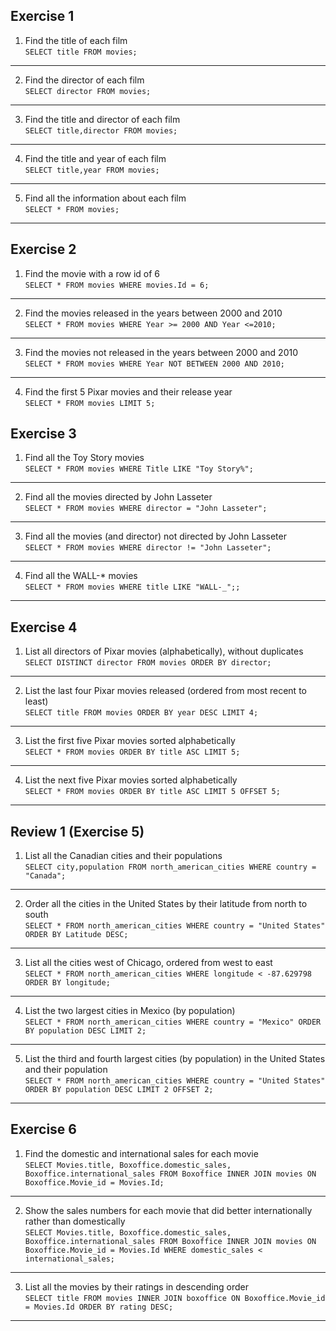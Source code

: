 ## Exercise 1

1. Find the title of each film<br>
``SELECT title FROM movies;``<br>
---
2. Find the director of each film<br>
``SELECT director FROM movies;``<br>
---
3. Find the title and director of each film<br>
``SELECT title,director FROM movies;``<br>
---
4. Find the title and year of each film<br>
``SELECT title,year FROM movies;``<br>
---
5. Find all the information about each film<br>
``SELECT * FROM movies;``<br>
---
## Exercise 2

1. Find the movie with a row id of 6<br>
``SELECT * FROM movies WHERE movies.Id = 6;``<br>
---
2. Find the movies released in the years between 2000 and 2010<br>
``SELECT * FROM movies WHERE Year >= 2000 AND Year <=2010;``<br>
---
3. Find the movies not released in the years between 2000 and 2010<br>
``SELECT * FROM movies WHERE Year NOT BETWEEN 2000 AND 2010;``<br>
---
4. Find the first 5 Pixar movies and their release year<br>
``SELECT * FROM movies LIMIT 5;``<br>
   
## Exercise 3

1. Find all the Toy Story movies<br>
``SELECT * FROM movies WHERE Title LIKE "Toy Story%";``<br>
---
2. Find all the movies directed by John Lasseter<br>
``SELECT * FROM movies WHERE director = "John Lasseter";``<br>
---
3. Find all the movies (and director) not directed by John Lasseter<br>
``SELECT * FROM movies WHERE director != "John Lasseter";``<br>
---
4. Find all the WALL-* movies<br>
``SELECT * FROM movies WHERE title LIKE "WALL-_";;``<br>
---

## Exercise 4

1. List all directors of Pixar movies (alphabetically), without duplicates<br>
   ``SELECT DISTINCT director FROM movies ORDER BY director;``<br>
---
2. List the last four Pixar movies released (ordered from most recent to least)<br>
   ``SELECT title FROM movies ORDER BY year DESC LIMIT 4;``<br>
---
3. List the first five Pixar movies sorted alphabetically<br>
   ``SELECT * FROM movies ORDER BY title ASC LIMIT 5;``<br>
---
4. List the next five Pixar movies sorted alphabetically<br>
   ``SELECT * FROM movies ORDER BY title ASC LIMIT 5 OFFSET 5;``<br>
---

## Review 1 (Exercise 5)

1. List all the Canadian cities and their populations<br>
   ``SELECT city,population FROM north_american_cities WHERE country = "Canada";``<br>
---
2. Order all the cities in the United States by their latitude from north to south<br>
   ``SELECT * FROM north_american_cities WHERE country = "United States" ORDER BY Latitude DESC;``<br>
---
3. List all the cities west of Chicago, ordered from west to east<br>
   ``SELECT * FROM north_american_cities WHERE longitude < -87.629798 ORDER BY longitude;``<br>
---
4. List the two largest cities in Mexico (by population)<br>
   ``SELECT * FROM north_american_cities WHERE country = "Mexico" ORDER BY population DESC LIMIT 2;``<br>
---
5. List the third and fourth largest cities (by population) in the United States and their population<br>
   ``SELECT * FROM north_american_cities WHERE country = "United States" ORDER BY population DESC LIMIT 2 OFFSET 2;``<br>
---
## Exercise 6

1. Find the domestic and international sales for each movie<br>
   ``SELECT Movies.title, Boxoffice.domestic_sales, Boxoffice.international_sales FROM Boxoffice INNER JOIN movies ON Boxoffice.Movie_id = Movies.Id;``<br>
---
2. Show the sales numbers for each movie that did better internationally rather than domestically<br>
   ``SELECT Movies.title, Boxoffice.domestic_sales, Boxoffice.international_sales FROM Boxoffice INNER JOIN movies ON Boxoffice.Movie_id = Movies.Id WHERE domestic_sales < international_sales;``<br>
---
3. List all the movies by their ratings in descending order<br>
   ``SELECT title FROM movies INNER JOIN boxoffice ON Boxoffice.Movie_id = Movies.Id ORDER BY rating DESC;``<br>
---